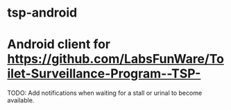 tsp-android
===========
Android client for https://github.com/LabsFunWare/Toilet-Surveillance-Program--TSP-
==========
TODO:
Add notifications when waiting for a stall or urinal to become available.
